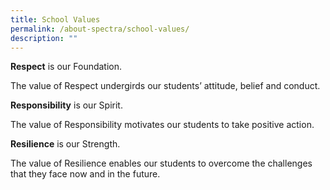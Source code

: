 ```yaml
---
title: School Values
permalink: /about-spectra/school-values/
description: ""
---
```

**Respect** is our Foundation.

The value of Respect undergirds our students’ attitude, belief and conduct.

**Responsibility** is our Spirit.

The value of Responsibility motivates our students to take positive action.

**Resilience** is our Strength.

The value of Resilience enables our students to overcome the challenges that they face now and in the future.